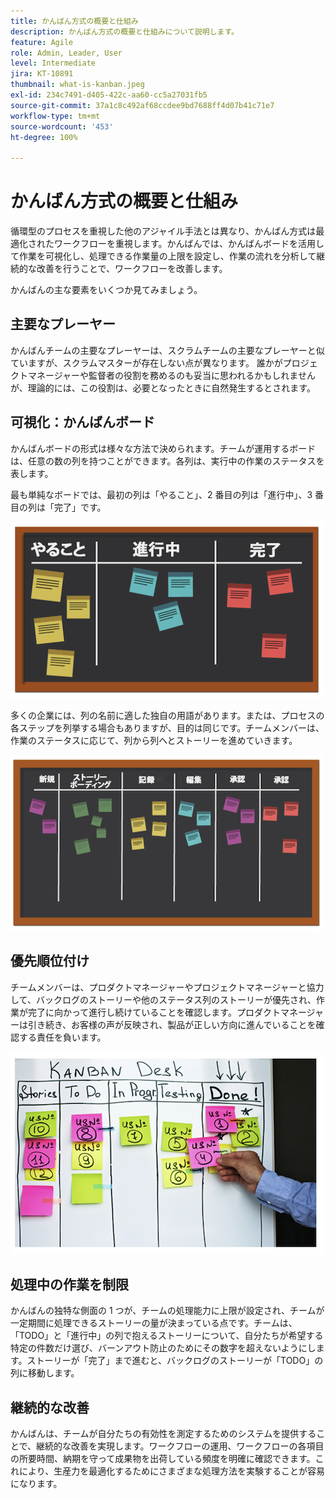 ```yaml
---
title: かんばん方式の概要と仕組み
description: かんばん方式の概要と仕組みについて説明します。
feature: Agile
role: Admin, Leader, User
level: Intermediate
jira: KT-10891
thumbnail: what-is-kanban.jpeg
exl-id: 234c7491-d405-422c-aa60-cc5a27031fb5
source-git-commit: 37a1c8c492af68ccdee9bd7688ff4d07b41c71e7
workflow-type: tm+mt
source-wordcount: '453'
ht-degree: 100%

---
```


# かんばん方式の概要と仕組み

循環型のプロセスを重視した他のアジャイル手法とは異なり、かんばん方式は最適化されたワークフローを重視します。かんばんでは、かんばんボードを活用して作業を可視化し、処理できる作業量の上限を設定し、作業の流れを分析して継続的な改善を行うことで、ワークフローを改善します。


かんばんの主な要素をいくつか見てみましょう。



## 主要なプレーヤー

かんばんチームの主要なプレーヤーは、スクラムチームの主要なプレーヤーと似ていますが、スクラムマスターが存在しない点が異なります。 誰かがプロジェクトマネージャーや監督者の役割を務めるのも妥当に思われるかもしれませんが、理論的には、この役割は、必要となったときに自然発生するとされます。

## 可視化：かんばんボード

かんばんボードの形式は様々な方法で決められます。チームが運用するボードは、任意の数の列を持つことができます。各列は、実行中の作業のステータスを表します。

最も単純なボードでは、最初の列は「やること」、2 番目の列は「進行中」、3 番目の列は「完了」です。

![黒板と付箋メモ](assets/agile4-01.png)

多くの企業には、列の名前に適した独自の用語があります。または、プロセスの各ステップを列挙する場合もありますが、目的は同じです。チームメンバーは、作業のステータスに応じて、列から列へとストーリーを進めていきます。

![黒板と付箋メモ](assets/agile4-02.png)

## 優先順位付け

チームメンバーは、プロダクトマネージャーやプロジェクトマネージャーと協力して、バックログのストーリーや他のステータス列のストーリーが優先され、作業が完了に向かって進行し続けていることを確認します。プロダクトマネージャーは引き続き、お客様の声が反映され、製品が正しい方向に進んでいることを確認する責任を負います。

![かんばんホワイトボード](assets/agile4-03.png)

## 処理中の作業を制限

かんばんの独特な側面の 1 つが、チームの処理能力に上限が設定され、チームが一定期間に処理できるストーリーの量が決まっている点です。チームは、「TODO」と「進行中」の列で抱えるストーリーについて、自分たちが希望する特定の件数だけ選び、バーンアウト防止のためにその数字を超えないようにします。ストーリーが「完了」まで進むと、バックログのストーリーが「TODO」の列に移動します。

## 継続的な改善

かんばんは、チームが自分たちの有効性を測定するためのシステムを提供することで、継続的な改善を実現します。ワークフローの運用、ワークフローの各項目の所要時間、納期を守って成果物を出荷している頻度を明確に確認できます。これにより、生産力を最適化するためにさまざまな処理方法を実験することが容易になります。
